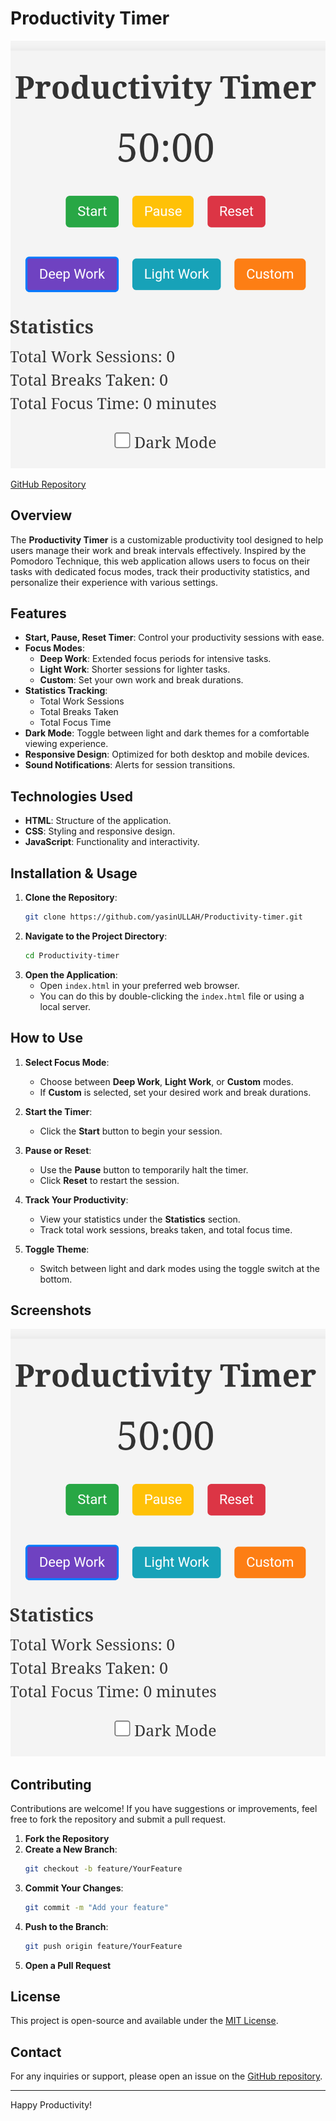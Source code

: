 # Productivity Timer

![Productivity Timer Screenshot](shot1.png)

[GitHub Repository](https://github.com/yasinULLAH/Productivity-timer)

## Overview

The **Productivity Timer** is a customizable productivity tool designed to help users manage their work and break intervals effectively. Inspired by the Pomodoro Technique, this web application allows users to focus on their tasks with dedicated focus modes, track their productivity statistics, and personalize their experience with various settings.

## Features

- **Start, Pause, Reset Timer**: Control your productivity sessions with ease.
- **Focus Modes**:
  - **Deep Work**: Extended focus periods for intensive tasks.
  - **Light Work**: Shorter sessions for lighter tasks.
  - **Custom**: Set your own work and break durations.
- **Statistics Tracking**:
  - Total Work Sessions
  - Total Breaks Taken
  - Total Focus Time
- **Dark Mode**: Toggle between light and dark themes for a comfortable viewing experience.
- **Responsive Design**: Optimized for both desktop and mobile devices.
- **Sound Notifications**: Alerts for session transitions.

## Technologies Used

- **HTML**: Structure of the application.
- **CSS**: Styling and responsive design.
- **JavaScript**: Functionality and interactivity.

## Installation & Usage

1. **Clone the Repository**:
    ```bash
    git clone https://github.com/yasinULLAH/Productivity-timer.git
    ```
2. **Navigate to the Project Directory**:
    ```bash
    cd Productivity-timer
    ```
3. **Open the Application**:
    - Open `index.html` in your preferred web browser.
    - You can do this by double-clicking the `index.html` file or using a local server.

## How to Use

1. **Select Focus Mode**:
    - Choose between **Deep Work**, **Light Work**, or **Custom** modes.
    - If **Custom** is selected, set your desired work and break durations.

2. **Start the Timer**:
    - Click the **Start** button to begin your session.

3. **Pause or Reset**:
    - Use the **Pause** button to temporarily halt the timer.
    - Click **Reset** to restart the session.

4. **Track Your Productivity**:
    - View your statistics under the **Statistics** section.
    - Track total work sessions, breaks taken, and total focus time.

5. **Toggle Theme**:
    - Switch between light and dark modes using the toggle switch at the bottom.

## Screenshots

![Productivity Timer Screenshot](shot1.png)

## Contributing

Contributions are welcome! If you have suggestions or improvements, feel free to fork the repository and submit a pull request.

1. **Fork the Repository**
2. **Create a New Branch**:
    ```bash
    git checkout -b feature/YourFeature
    ```
3. **Commit Your Changes**:
    ```bash
    git commit -m "Add your feature"
    ```
4. **Push to the Branch**:
    ```bash
    git push origin feature/YourFeature
    ```
5. **Open a Pull Request**

## License

This project is open-source and available under the [MIT License](LICENSE).

## Contact

For any inquiries or support, please open an issue on the [GitHub repository](https://github.com/yasinULLAH/Productivity-timer).

---

Happy Productivity!
